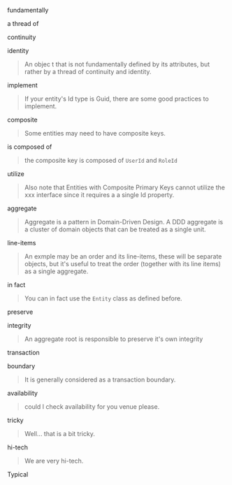 fundamentally

a thread of

continuity

identity

> An objec t that is not fundamentally defined by its attributes, but rather by a thread of continuity and identity.

implement

> If your entity's Id type is Guid, there are some good practices to implement.

composite

> Some entities may need to have composite keys.

is composed of

> the composite key is composed of `UserId` and `RoleId`

utilize

> Also note that Entities with Composite Primary Keys cannot utilize the xxx interface since it requires a a single Id property.

aggregate

> Aggregate is a pattern in Domain-Driven Design. A DDD aggregate is a cluster of domain objects that can be treated as a single unit.

line-items

> An exmple may be an order and its line-items, these will be separate objects, but it's useful to treat the order (together with its line items) as a single aggregate.

in fact

> You can in fact use the `Entity` class as defined before.

preserve

integrity

> An aggregate root is responsible to preserve it's own integrity

transaction

boundary

> It is generally considered as a transaction boundary.

availability

> could I check availability for you venue please.

tricky

> Well... that is a bit tricky.

hi-tech

> We are very hi-tech.

Typical
